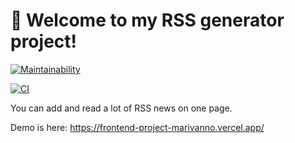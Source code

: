 # 🚀 Welcome to my RSS generator project!

[![Maintainability](https://api.codeclimate.com/v1/badges/88e5ffadd68371b0e6a1/maintainability)](https://codeclimate.com/github/marivanno/frontend-project-lvl3/maintainability)

[![CI](https://github.com/marivanno/frontend-project-lvl3/actions/workflows/my-ga.yml/badge.svg)](https://github.com/marivanno/frontend-project-lvl3/actions/workflows/my-ga.yml)

You can add and read a lot of RSS news on one page.

Demo is here: https://frontend-project-marivanno.vercel.app/
